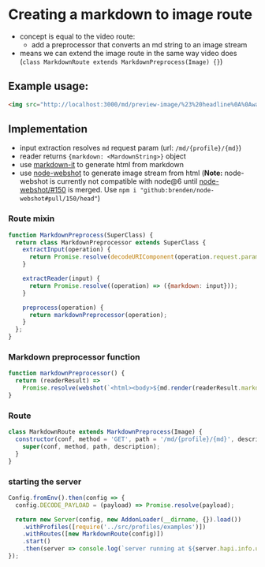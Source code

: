 # Creating a markdown to image route

- concept is equal to the video route:
  - add a preprocessor that converts an md string to an image stream
- means we can extend the image route in the same way video does (`class MarkdownRoute extends MarkdownPreprocess(Image) {}`)

## Example usage:

```html
<img src="http://localhost:3000/md/preview-image/%23%20headline%0A%0Awasd?size=500" alt="headline wasd">
```

## Implementation

- input extraction resolves `md` request param (url: `/md/{profile}/{md}`)
- reader returns `{markdown: <MardownString>}` object
- use [markdown-it](https://github.com/markdown-it/markdown-it) to generate html from markdown
- use [node-webshot](https://github.com/brenden/node-webshot) to generate image stream from html 
(__Note:__ node-webshot is currently not compatible with node@6 until [node-webshot/#150](https://github.com/brenden/node-webshot/pull/150) is merged. Use `npm i "github:brenden/node-webshot#pull/150/head"`)

### Route mixin

```js
function MarkdownPreprocess(SuperClass) {
  return class MarkdownPreprocessor extends SuperClass {
    extractInput(operation) {
      return Promise.resolve(decodeURIComponent(operation.request.params.md));
    }

    extractReader(input) {
      return Promise.resolve((operation) => ({markdown: input}));
    }

    preprocess(operation) {
      return markdownPreprocessor(operation);
    }
  };
}
```

### Markdown preprocessor function

```js
function markdownPreprocessor() {
  return (readerResult) =>
    Promise.resolve(webshot(`<html><body>${md.render(readerResult.markdown)}</body></html>`, {siteType: 'html'}));
}
```

### Route

```js
class MarkdownRoute extends MarkdownPreprocess(Image) {
  constructor(conf, method = 'GET', path = '/md/{profile}/{md}', description = 'Profile markdown conversion') {
    super(conf, method, path, description);
  }
}
```

### starting the server

```js
Config.fromEnv().then(config => {
  config.DECODE_PAYLOAD = (payload) => Promise.resolve(payload);

  return new Server(config, new AddonLoader(__dirname, {}).load())
    .withProfiles([require('../src/profiles/examples')])
    .withRoutes([new MarkdownRoute(config)])
    .start()
    .then(server => console.log(`server running at ${server.hapi.info.uri}`));
});
```


